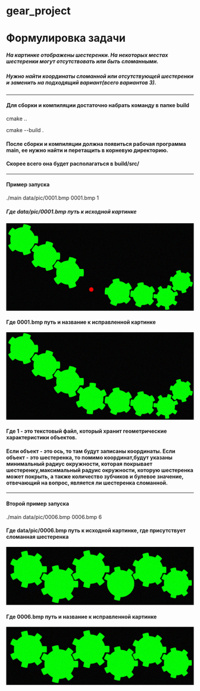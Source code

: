 # gear_project

# Формулировка задачи

##### На картинке отображены шестеренки. На некоторых местах шестеренки могут отсутствовать или быть сломанными. 
##### Нужно найти координаты сломанной или отсутствующей шестеренки и заменить на подходящий вариант(всего вариантов 3).
---
####  Для сборки и компиляции достаточно набрать команду в папке build

cmake ..

cmake --build .

#### После сборки и компиляции должна появиться рабочая программа main, ее нужно найти и перетащить в корневую директорию.
#### Скорее всего она будет располагаться в build/src/
----
#### Пример запуска 
./main data/pic/0001.bmp  0001.bmp 1 

##### Где data/pic/0001.bmp путь к исходной картинке
![alt text](data/pic/0001.bmp "Исходная картинка")

#### Где 0001.bmp путь и название к исправленной картинке
![alt text](screenshots/0001.bmp "Исправленная картинка")

#### Где 1 - это текстовый файл, который хранит геометрические характеристики объектов. 
#### Если объект - это ось, то там будут записаны координаты. Если объект - это шестеренка, то помимо координат,будут указаны минимальный радиус окружности, которая покрывает шестеренку,максимальный радуис окружности, которую шестеренка может покрыть, а также количество зубчиков и булевое значение, отвечающий на вопрос, является ли шестеренка сломанной.
---
#### Второй пример запуска 

./main data/pic/0006.bmp  0006.bmp 6 

#### Где data/pic/0006.bmp путь к исходной картинке, где присутствует сломанная шестеренка
![alt text](data/pic/0006.bmp "Исходная картинка")

#### Где 0006.bmp путь и название к исправленной картинке
![alt text](screenshots/0006.bmp "Исправленная картинка")
